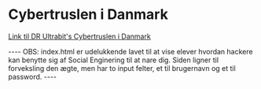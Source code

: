 # Cybertruslen i Danmark
<a href="https://www.dr.dk/skole/ultrabit/udskoling/tema/cybertruslen-i-danmark">Link til DR Ultrabit's Cybertruslen i Danmark</a>

---- OBS: index.html er udelukkende lavet til at vise elever hvordan hackere kan benytte sig af Social Enginering til at 
nare dig. Siden ligner til forveksling den ægte, men har to input felter, et til brugernavn og et til password. ----
